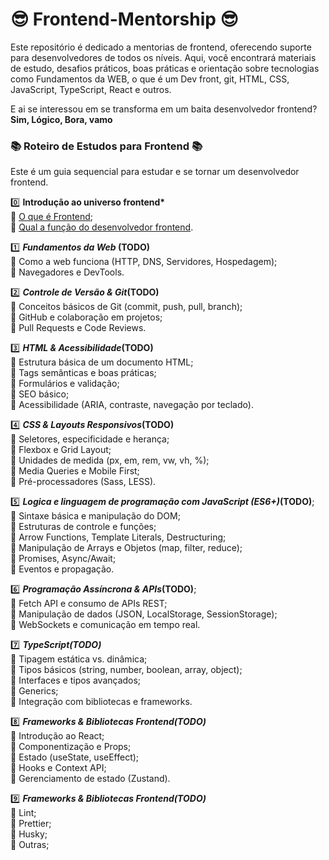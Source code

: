 # 😎 Frontend-Mentorship 😎

Este repositório é dedicado a mentorias de frontend, oferecendo suporte para desenvolvedores de todos os níveis. Aqui, você encontrará materiais de estudo, desafios práticos, boas práticas e orientação sobre tecnologias como Fundamentos da WEB, o que é um Dev front, git, HTML, CSS, JavaScript, TypeScript, React e outros.

E ai se interessou em se transforma em um baita desenvolvedor frontend? <b>Sim, Lógico, Bora, vamo</b>

### 📚 Roteiro de Estudos para Frontend 📚
Este é um guia sequencial para estudar e se tornar um desenvolvedor frontend.

0️⃣ <b>Introdução ao universo frontend*</b>
<br>🔹 [O que é Frontend](/docs/introduction/what_frontend.md);
<br>🔹 [Qual a função do desenvolvedor frontend](/docs/introduction/what_frontend_develop.md).

1️⃣ *<b>Fundamentos da Web* (TODO)</b>
<br>🔹 Como a web funciona (HTTP, DNS, Servidores, Hospedagem);
<br>🔹 Navegadores e DevTools.

2️⃣ *<b>Controle de Versão & Git*(TODO)</b>
<br>🔹 Conceitos básicos de Git (commit, push, pull, branch);
<br>🔹 GitHub e colaboração em projetos;
<br>🔹 Pull Requests e Code Reviews.

3️⃣ *<b>HTML & Acessibilidade*(TODO)</b>
<br>🔹 Estrutura básica de um documento HTML;
<br>🔹 Tags semânticas e boas práticas;
<br>🔹 Formulários e validação;
<br>🔹 SEO básico;
<br>🔹 Acessibilidade (ARIA, contraste, navegação por teclado).

4️⃣ *<b>CSS & Layouts Responsivos*(TODO)</b>
<br>🔹 Seletores, especificidade e herança;
<br>🔹 Flexbox e Grid Layout;
<br>🔹 Unidades de medida (px, em, rem, vw, vh, %);
<br>🔹 Media Queries e Mobile First;
<br>🔹 Pré-processadores (Sass, LESS).

5️⃣ *<b>Logica e linguagem de programação com JavaScript (ES6+)*(TODO)</b>;
<br>🔹 Sintaxe básica e manipulação do DOM;
<br>🔹 Estruturas de controle e funções;
<br>🔹 Arrow Functions, Template Literals, Destructuring;
<br>🔹 Manipulação de Arrays e Objetos (map, filter, reduce);
<br>🔹 Promises, Async/Await;
<br>🔹 Eventos e propagação.

6️⃣ *<b>Programação Assíncrona & APIs*(TODO)</b>;
<br>🔹 Fetch API e consumo de APIs REST;
<br>🔹 Manipulação de dados (JSON, LocalStorage, SessionStorage);
<br>🔹 WebSockets e comunicação em tempo real.

7️⃣ *<b>TypeScript(TODO)</b>*
<br>🔹 Tipagem estática vs. dinâmica;
<br>🔹 Tipos básicos (string, number, boolean, array, object);
<br>🔹 Interfaces e tipos avançados;
<br>🔹 Generics;
<br>🔹 Integração com bibliotecas e frameworks.

8️⃣ *<b>Frameworks & Bibliotecas Frontend(TODO)</b>*
<br>🔹 Introdução ao React;
<br>🔹 Componentização e Props;
<br>🔹 Estado (useState, useEffect);
<br>🔹 Hooks e Context API;
<br>🔹 Gerenciamento de estado (Zustand).

9️⃣ *<b>Frameworks & Bibliotecas Frontend(TODO)</b>*
<br>🔹 Lint;
<br>🔹 Prettier;
<br>🔹 Husky;
<br>🔹 Outras;
